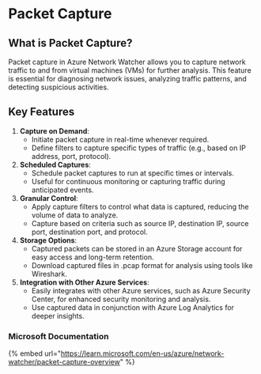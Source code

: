 # Packet Capture

## What is Packet Capture?

Packet capture in Azure Network Watcher allows you to capture network traffic to and from virtual machines (VMs) for further analysis. This feature is essential for diagnosing network issues, analyzing traffic patterns, and detecting suspicious activities.

## Key Features

1. **Capture on Demand**:
   * Initiate packet capture in real-time whenever required.
   * Define filters to capture specific types of traffic (e.g., based on IP address, port, protocol).
2. **Scheduled Captures**:
   * Schedule packet captures to run at specific times or intervals.
   * Useful for continuous monitoring or capturing traffic during anticipated events.
3. **Granular Control**:
   * Apply capture filters to control what data is captured, reducing the volume of data to analyze.
   * Capture based on criteria such as source IP, destination IP, source port, destination port, and protocol.
4. **Storage Options**:
   * Captured packets can be stored in an Azure Storage account for easy access and long-term retention.
   * Download captured files in .pcap format for analysis using tools like Wireshark.
5. **Integration with Other Azure Services**:
   * Easily integrates with other Azure services, such as Azure Security Center, for enhanced security monitoring and analysis.
   * Use captured data in conjunction with Azure Log Analytics for deeper insights.

### Microsoft Documentation

{% embed url="https://learn.microsoft.com/en-us/azure/network-watcher/packet-capture-overview" %}
